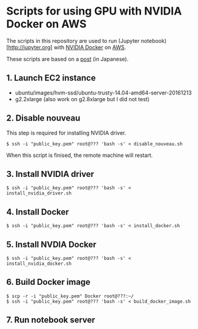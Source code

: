 # Scripts for using GPU with NVIDIA Docker on AWS
The scripts in this repository are used to run (Jupyter notebook)[http://jupyter.org] with [NVIDIA Docker](https://github.com/NVIDIA/nvidia-docker) on [AWS](https://aws.amazon.com). 

These scripts are based on a [post](http://qiita.com/masafumi_miya/items/8263a25642d65a0c4a20) (in Japanese).

## 1. Launch EC2 instance
* ubuntu/images/hvm-ssd/ubuntu-trusty-14.04-amd64-server-20161213
* g2.2xlarge (also work on g2.8xlarge but I did not test)

## 2. Disable nouveau
This step is required for installing NVIDIA driver.

```console
$ ssh -i "public_key.pem" root@??? 'bash -s' < disable_nouveau.sh
```

When this script is finised, the remote machine will restart.

## 3. Install NVIDIA driver
```console
$ ssh -i "public_key.pem" root@??? 'bash -s' < install_nvidia_driver.sh
```

## 4. Install Docker
```console
$ ssh -i "public_key.pem" root@??? 'bash -s' < install_docker.sh
```

## 5. Install NVDIA Docker
```console
$ ssh -i "public_key.pem" root@??? 'bash -s' < install_nvidia_docker.sh
```

## 6. Build Docker image
```console
$ scp -r -i "public_key.pem" Docker root@???:~/
$ ssh -i "public_key.pem" root@??? 'bash -s' < build_docker_image.sh
```

## 7. Run notebook server

